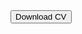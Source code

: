 <html lang="en">
<body>

<a href="../images/CV_Tao-Li.pdf" download="YourName_CV.pdf">
    <button class="download-btn">Download CV</button>
</a>

</body>
</html>
